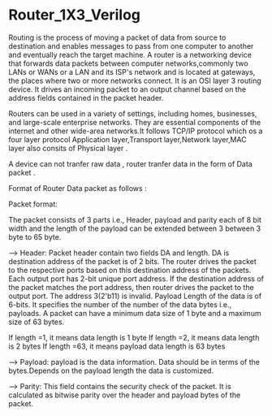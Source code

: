 # Router_1X3_Verilog
Routing is the process of moving a packet of data from source to destination and enables messages to pass from one computer to another and eventually reach the target machine. A router is a networking device that forwards data packets between computer networks,commonly two LANs or WANs or  a LAN and  its ISP's network and  is located  at gateways, the places  where two or more networks connect. It is an OSI layer 3 routing device. It drives an incoming packet to an output channel based on the address fields contained in the packet header. 

Routers can be used in a variety of settings, including homes, businesses, and large-scale enterprise networks. They are essential components of the internet and other wide-area networks.It follows TCP/IP protocol which os a four layer protocol Application layer,Transport layer,Network layer,MAC layer also consits of Physical layer .

A device can not tranfer raw data , router tranfer data in the form of Data packet .

Format of Router Data packet as follows :

Packet format: 

The packet consists of 3 parts i.e., Header, payload and parity each of 8 bit width and the length of the payload can be extended between 3 between 3 byte to 65 byte.

--> Header: Packet header contain two fields DA and length. DA is destination address of the packet is of 2 bits. The router drives the packet to the respective ports based on this destination address of the packets. Each output port has 2-bit unique port address. If the destination address of the packet matches the port address, then router drives the packet to the output port.  The address 3(2'b11) is invalid. Payload Length of the data is of 6-bits. It specifies the number of the number of the data bytes i.e., payloads. A packet can have a minimum data size of 1 byte and a maximum size of 63 bytes. 

If length =1, it means data length is 1 byte If length =2, it means data length is 2 bytes If length =63, it means payload data length is 63 bytes 

--> Payload: payload is the data information. Data should be in terms of the bytes.Depends on the payload length the data is customized.

--> Parity: This field contains the security check of the packet. It is calculated as bitwise parity over the header and payload bytes of the packet.

